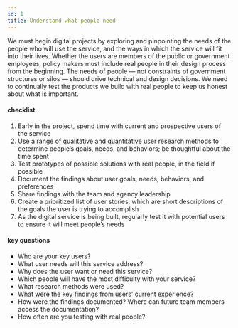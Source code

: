 ```yaml
---
id: 1
title: Understand what people need
---
```


We must begin digital projects by exploring and pinpointing the needs of the people who will use the service, and the ways in which the service will fit into their lives. Whether the users are members of the public or government employees, policy makers must include real people in their design process from the beginning. The needs of people — not constraints of government structures or silos — should drive technical and design decisions. We need to continually test the products we build with real people to keep us honest about what is important.

#### checklist
1. Early in the project, spend time with current and prospective users of the service
2. Use a range of qualitative and quantitative user research methods to determine people’s goals, needs, and behaviors; be thoughtful about the time spent
3. Test prototypes of possible solutions with real people, in the field if possible
4. Document the findings about user goals, needs, behaviors, and preferences
5. Share findings with the team and agency leadership
6. Create a prioritized list of user stories, which are short descriptions of the goals the user is trying to accomplish
7. As the digital service is being built, regularly test it with potential users to ensure it will meet people’s needs

#### key questions
- Who are your key users?
- What user needs will this service address?
- Why does the user want or need this service?
- Which people will have the most difficulty with your service?
- What research methods were used?
- What were the key findings from users’ current experience?
- How were the findings documented? Where can future team members access the documentation?
- How often are you testing with real people?
